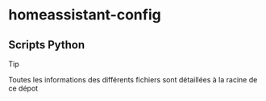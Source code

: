 # homeassistant-config
## Scripts Python
> [!TIP]
> Toutes les informations des différents fichiers sont détaillées à la racine de ce dépot